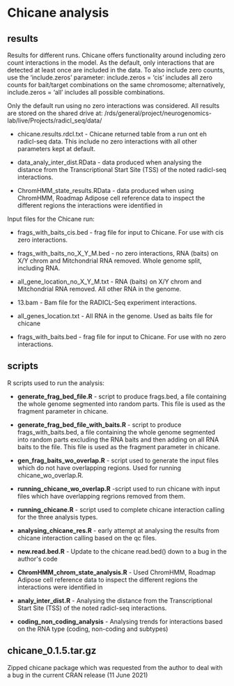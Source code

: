 # Chicane analysis

## results
Results for different runs. Chicane offers functionality around including zero 
count interactions in the model. As the default, only interactions that are 
detected at least once are included in the data. To also include zero counts, 
use the ‘include.zeros’ parameter: include.zeros = ‘cis’ includes all zero 
counts for bait/target combinations on the same chromosome; alternatively, 
include.zeros = ‘all’ includes all possible combinations. 

Only the default run using no zero interactions was considered. All results are
stored on the shared drive at:
/rds/general/project/neurogenomics-lab/live/Projects/radicl_seq/data/

* chicane.results.rdcl.txt - Chicane returned table from a run ont eh radicl-seq
data. This include no zero interactions with all other parameters kept at 
default.

* data_analy_inter_dist.RData - data produced when analysing the distance from 
the Transcriptional Start Site (TSS) of the noted radicl-seq interactions.

* ChromHMM_state_results.RData - data produced when using ChromHMM, Roadmap 
Adipose cell reference data to inspect the different regions the interactions 
were identified in

Input files for the Chicane run:

* frags_with_baits_cis.bed  - frag file for input to Chicane. For use with cis 
zero interactions.

* frags_with_baits_no_X_Y_M.bed - no zero interactions, RNA (baits) on X/Y 
chrom and Mitchondrial RNA removed. Whole genome split, including RNA.

* all_gene_location_no_X_Y_M.txt - RNA (baits) on X/Y chrom and Mitchondrial RNA
removed. All other RNA in the genome.

* 13.bam - Bam file for the RADICL-Seq experiment interactions.

* all_genes_location.txt - All RNA in the genome. Used as baits file for chicane

* frags_with_baits.bed - frag file for input to Chicane. For use with no zero 
interactions.


## scripts
R scripts used to run the analysis:

* **generate_frag_bed_file.R** - script to produce frags.bed, a file containing 
the whole genome segmented into random parts. This file is used as the fragment 
parameter in chicane.

* **generate_frag_bed_file_with_baits.R** - script to produce frags_with_baits.bed, 
a file containing the whole genome segmented into random parts excluding the RNA
baits and then adding on all RNA baits to the file. This file is used as the 
fragment parameter in chicane.

* **gen_frag_baits_wo_overlap.R** - script used to generate the input files which do not have
overlapping regions. Used for running chicane_wo_overlap.R.

* **running_chicane_wo_overlap.R** -script used to run chicane with input files which have
overlapping regrions removed from them.

* **running_chicane.R** - script used to complete chicane interaction calling for 
the three analysis types.

* **analysing_chicane_res.R** - early attempt at analysing the results from 
chicane interaction calling based on the qc files.

* **new.read.bed.R** - Update to the chicane read.bed() down to a bug in the 
author's code

* **ChromHMM_chrom_state_analysis.R** - Used ChromHMM, Roadmap Adipose cell 
reference data to inspect the different regions the interactions were identified
in

* **analy_inter_dist.R** - Analysing the distance from the Transcriptional Start
Site (TSS) of the noted radicl-seq interactions.

* **coding_non_coding_analysis** - Analysing trends for interactions based on 
the RNA type (coding, non-coding and subtypes)

## chicane_0.1.5.tar.gz
Zipped chicane package which was requested from the author to deal with a bug in the current CRAN release (11 June 2021)
